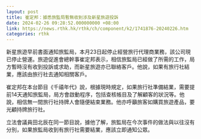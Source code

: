 ```yaml
---
layout: post
title: 崔定邦：據悉旅監局暫無收到涉及新星旅遊投訴
date: 2024-02-26 09:28:52.000000000 +08:00
link: https://news.rthk.hk/rthk/ch/component/k2/1741876-20240226.htm
categories: rthk
---
```


新星旅遊早前書面通知旅監局，本月23日起停止經營旅行代理商業務，該公司現已停止營運。旅遊促進會總幹事崔定邦表示，相信旅監局已經做了所需的工作，局方暫時沒有收到投訴或求助，而新星旅遊亦已聯絡客戶。他說，如果有旅行社結業，應該由旅行社去通知相關客戶。

崔定邦在本台節目《千禧年代》說，根據現時規定，如果旅行社準備結業，需要提前14天通知旅監局，局方會啟動程序，包括查核帳目及了解顧客的狀況等。他說，相信無一間旅行社持牌人會隨便結束業務。他亦呼籲旅客如購買旅遊產品，要光顧持牌旅行社。

立法會議員田北辰在同一節目說，據他了解，旅監局在今次事件的做法與以往沒有分別，如果旅監局收到有旅行社需要結業，應該立即通知公眾。
